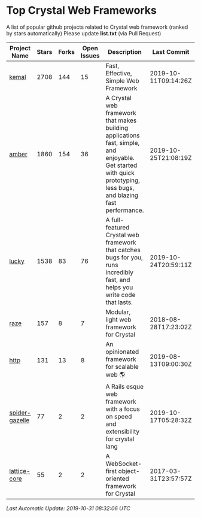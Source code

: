 # Top Crystal Web Frameworks

A list of popular github projects related to Crystal web framework (ranked by stars automatically)
Please update **list.txt** (via Pull Request)

| Project Name | Stars | Forks | Open Issues | Description | Last Commit |
| ------------ | ----- | ----- | ----------- | ----------- | ----------- |
| [kemal](https://github.com/kemalcr/kemal) |2708|144|15|Fast, Effective, Simple Web Framework|2019-10-11T09:14:26Z|
| [amber](https://github.com/amberframework/amber) |1860|154|36|A Crystal web framework that makes building applications fast, simple, and enjoyable. Get started with quick prototyping, less bugs, and blazing fast performance.|2019-10-25T21:08:19Z|
| [lucky](https://github.com/luckyframework/lucky) |1538|83|76|A full-featured Crystal web framework that catches bugs for you, runs incredibly fast, and helps you write code that lasts.|2019-10-24T20:59:11Z|
| [raze](https://github.com/samueleaton/raze) |157|8|7|Modular, light web framework for Crystal|2018-08-28T17:23:02Z|
| [http](https://github.com/onyxframework/http) |131|13|8|An opinionated framework for scalable web 🌎|2019-08-13T09:00:30Z|
| [spider-gazelle](https://github.com/spider-gazelle/spider-gazelle) |77|2|2|A Rails esque web framework with a focus on speed and extensibility for crystal lang|2019-10-17T05:28:32Z|
| [lattice-core](https://github.com/jasonl99/lattice-core) |55|2|2|A WebSocket-first object-oriented framework for Crystal|2017-03-31T23:57:57Z|

*Last Automatic Update: 2019-10-31 08:32:06 UTC*